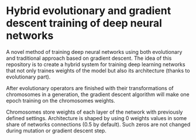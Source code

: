 # Hybrid evolutionary and gradient descent training of deep neural networks
A novel method of training deep neural networks using both 
evolutionary and traditional approach based on gradient descent.
The idea of this repository is to create a hybrid system for 
training deep learning networks that not only traines
weights of the model but also its architecture (thanks to evolutionary part). 

After evolutionary operators are finished with their transformations
of chromosomes in a generation, the gradient descent algorithm will make 
one epoch training on the chromosomes weights.

Chromosomes store weights of each layer of the network
with previously defined settings.
Architecture is shaped by using 0 weights values in some 
share of networks connections (0.5 by default). 
Such zeros are not changed during mutation or gradient descent step.
